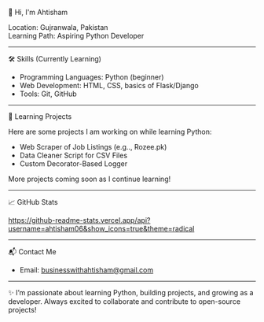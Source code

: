 👋 Hi, I'm Ahtisham

Location: Gujranwala, Pakistan  
Learning Path: Aspiring Python Developer  

---

 🛠️ Skills (Currently Learning)

- Programming Languages: Python (beginner)  
- Web Development: HTML, CSS, basics of Flask/Django  
- Tools: Git, GitHub  

---

📂 Learning Projects 

Here are some projects I am working on while learning Python:

- Web Scraper of Job Listings (e.g.., Rozee.pk) 
- Data Cleaner Script for CSV Files
- Custom Decorator-Based Logger
 
More projects coming soon as I continue learning!

---

 📈 GitHub Stats

https://github-readme-stats.vercel.app/api?username=ahtisham06&show_icons=true&theme=radical

---

📬 Contact Me

- Email: businesswithahtisham@gmail.com

---

✨ I’m passionate about learning Python, building projects, and growing as a developer. Always excited to collaborate and contribute to open-source projects!

